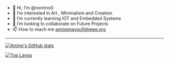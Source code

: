 - 👋 Hi, I’m @nomino0
- 👀 I’m interested in Art , Minimalism and Creation
- 🌱 I’m currently learning IOT and Embedded Systems 
- 💞️ I’m looking to collaborate on Future Projects 
- 📫 How to reach me aminemayoufi@ieee.org 
____
[![Amine's GitHub stats](https://github-readme-stats.vercel.app/api?username=nomino0&show_icons=true&theme=tokyonight)](https://github.com/nomino0/github-readme-stats)

[![Top Langs](https://github-readme-stats.vercel.app/api/top-langs/?username=nomino0&show_icons=true&theme=tokyonight)](https://github.com/nomino0/github-readme-stats) 
 
<!---
nomino0/nomino0 is a ✨ special ✨ repository because its `README.md` (this file) appears on your GitHub profile.
You can click the Preview link to take a look at your changes.
--->
